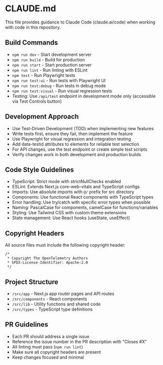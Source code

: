 # CLAUDE.md

This file provides guidance to Claude Code (claude.ai/code) when working with code in this repository.

## Build Commands
- `npm run dev` - Start development server
- `npm run build` - Build for production
- `npm run start` - Start production server
- `npm run lint` - Run linting with ESLint
- `npm test` - Run Playwright tests
- `npm run test:ui` - Run tests with Playwright UI
- `npm run test:debug` - Run tests in debug mode
- `npm run test:visual` - Run visual regression tests
- Testing: Use `/api/test` endpoint in development mode only (accessible via Test Controls button)

## Development Approach
- Use Test-Driven Development (TDD) when implementing new features
- Write tests first, ensure they fail, then implement the feature
- Use Playwright for visual regression and integration testing
- Add data-testid attributes to elements for reliable test selection
- For API changes, use the test endpoint or create simple test scripts
- Verify changes work in both development and production builds

## Code Style Guidelines
- TypeScript: Strict mode with strictNullChecks enabled
- ESLint: Extends Next.js core-web-vitals and TypeScript configs
- Imports: Use absolute imports with `@/` prefix for src directory
- Components: Use functional React components with TypeScript types
- Error handling: Use try/catch with specific error types when possible
- Naming: PascalCase for components, camelCase for functions/variables
- Styling: Use Tailwind CSS with custom theme extensions
- State management: Use React hooks (useState, useEffect)

## Copyright Headers
All source files must include the following copyright header:
```
/*
 * Copyright The OpenTelemetry Authors
 * SPDX-License-Identifier: Apache-2.0
 */
```

## Project Structure
- `/src/app` - Next.js app router pages and API routes
- `/src/components` - React components
- `/src/lib` - Utility functions and shared code
- `/src/types` - TypeScript type definitions

## PR Guidelines
- Each PR should address a single issue
- Reference the issue number in the PR description with "Closes #X"
- All linting must pass (`npm run lint`)
- Make sure all copyright headers are present
- Keep changes focused and minimal